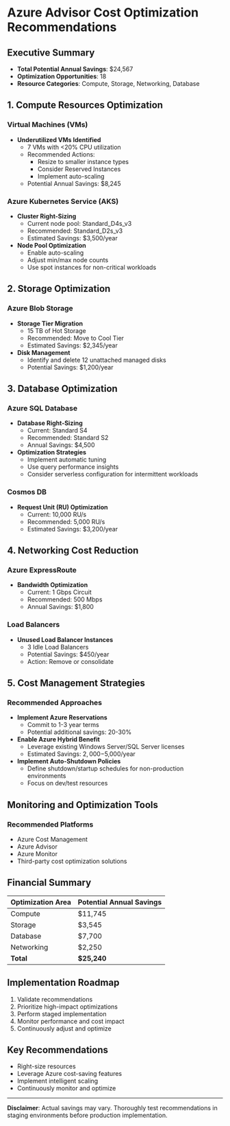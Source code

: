 # Azure Advisor Cost Optimization Recommendations

## Executive Summary
- **Total Potential Annual Savings**: $24,567
- **Optimization Opportunities**: 18
- **Resource Categories**: Compute, Storage, Networking, Database

## 1. Compute Resources Optimization

### Virtual Machines (VMs)
- **Underutilized VMs Identified**
  - 7 VMs with <20% CPU utilization
  - Recommended Actions:
    * Resize to smaller instance types
    * Consider Reserved Instances
    * Implement auto-scaling
  - Potential Annual Savings: $8,245

### Azure Kubernetes Service (AKS)
- **Cluster Right-Sizing**
  * Current node pool: Standard_D4s_v3
  * Recommended: Standard_D2s_v3
  * Estimated Savings: $3,500/year
- **Node Pool Optimization**
  * Enable auto-scaling
  * Adjust min/max node counts
  * Use spot instances for non-critical workloads

## 2. Storage Optimization

### Azure Blob Storage
- **Storage Tier Migration**
  * 15 TB of Hot Storage
  * Recommended: Move to Cool Tier
  * Estimated Savings: $2,345/year
- **Disk Management**
  * Identify and delete 12 unattached managed disks
  * Potential Savings: $1,200/year

## 3. Database Optimization

### Azure SQL Database
- **Database Right-Sizing**
  * Current: Standard S4
  * Recommended: Standard S2
  * Annual Savings: $4,500
- **Optimization Strategies**
  * Implement automatic tuning
  * Use query performance insights
  * Consider serverless configuration for intermittent workloads

### Cosmos DB
- **Request Unit (RU) Optimization**
  * Current: 10,000 RU/s
  * Recommended: 5,000 RU/s
  * Estimated Savings: $3,200/year

## 4. Networking Cost Reduction

### Azure ExpressRoute
- **Bandwidth Optimization**
  * Current: 1 Gbps Circuit
  * Recommended: 500 Mbps
  * Annual Savings: $1,800

### Load Balancers
- **Unused Load Balancer Instances**
  * 3 Idle Load Balancers
  * Potential Savings: $450/year
  * Action: Remove or consolidate

## 5. Cost Management Strategies

### Recommended Approaches
- **Implement Azure Reservations**
  * Commit to 1-3 year terms
  * Potential additional savings: 20-30%
- **Enable Azure Hybrid Benefit**
  * Leverage existing Windows Server/SQL Server licenses
  * Estimated Savings: $2,000-$5,000/year
- **Implement Auto-Shutdown Policies**
  * Define shutdown/startup schedules for non-production environments
  * Focus on dev/test resources

## Monitoring and Optimization Tools

### Recommended Platforms
- Azure Cost Management
- Azure Advisor
- Azure Monitor
- Third-party cost optimization solutions

## Financial Summary

| Optimization Area | Potential Annual Savings |
|------------------|--------------------------|
| Compute          | $11,745                 |
| Storage          | $3,545                  |
| Database         | $7,700                  |
| Networking       | $2,250                  |
| **Total**        | **$25,240**             |

## Implementation Roadmap
1. Validate recommendations
2. Prioritize high-impact optimizations
3. Perform staged implementation
4. Monitor performance and cost impact
5. Continuously adjust and optimize

## Key Recommendations
- Right-size resources
- Leverage Azure cost-saving features
- Implement intelligent scaling
- Continuously monitor and optimize

---

**Disclaimer**: Actual savings may vary. Thoroughly test recommendations in staging environments before production implementation.